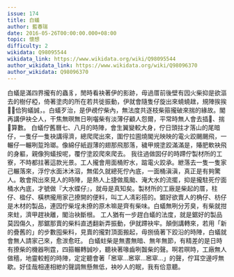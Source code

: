 ```yaml
---
issue: 174
title: 白蟻
author: 藍春瑞
date: 2016-05-26T00:00:00.000+08:00
topic: 懷想
difficulty: 2
wikidata: Q98095544
wikidata_link: https://www.wikidata.org/wiki/Q98095544
author_wikidata_link: https://www.wikidata.org/wiki/Q98096370
author_wikidata: Q98096370
---
```

白蟻是滿四界攏有的蟲豸，閒時看袂著伊的影跡，毋過厝前後壁有囥火柴抑是欲漚去的樹仔椏，倚著塗肉的所在若共徙振動，伊就會隨隻仔旋出來蟯蟯趖，規陣挨挨𤲍𤲍佮狗蟻誠，。白蟻歹治，是伊覕佇柴內，無法度共逐枝柴箍攏破來揣的緣故。閣再講伊袂仝人，干焦無暝無日咧囓柴有淡薄仔顧人怨爾，平常時無人會去插𪜶、揣𪜶算數。
白蟻佇舊曆七、八月的時陣，會生翼變較大身，佇日頭拄才落山的尾暗仔，一隻仔一隻袂講得濟，總爬爬出來，圍佇拉圇燒閣光映映的電火跤颺颺飛，一輾仔一輾咧踅玲瑯。像綿仔紙遐薄的翅那飛那落，穢甲規塗跤滿滿是，賰肥軟袂飛的身軀，親像狗蟻按呢，覆佇塗跤爬來爬去。
我往過做囡仔的時蹛佇製材所的工寮，不時都拄著這款光景。工人攏會用面桶貯水，踮電火跤承。紲落去一隻一隻家己輾落來，浮佇水面沐沐泅，無偌久就總死佇內底，一面桶滇滇，真正是有夠驚人。敢會飛出來見人的時陣，是熱人上捷做風颱、淹大水的流擺，抑是攏駐死佇面桶水內底，才號做『大水蝶仔』，就毋是真知矣。製材所的工廠是柴起的厝，柱仔、楹仔、橫栱攏用家己撩開的便料，叫工人凊彩搭的。鋸好欲賣人的桷仔、枋仔是木材的製品，連囥佇柴埕未撩的原木嘛是齊有柴味。白蟻無咧分芳臭，有柴就拑來蛀，濟甲趕袂離，閣治袂斷根。
工人猶有一步趕白蟻的法度，就是鋸好的製品莫囥傷久，那鋸那賣的柴料直透翻新弄振動，伊就蹛袂牢。顛倒講轉來，若用「新的疊舊的」的步數囤柴料，見賣的攏對頂面搬起，毋捌僥著下跤沿的時陣，白蟻就會無人請家己來，愈湠愈旺。
白蟻蛀柴是無晝無暗、無年無節，有精差的是日時有撩柴的機器咧霆，四箍輾轉誠吵，聽袂著喙齒咧齧柴的聲。啊若暝時，工廠無人做穡，地靈較輕的時陣，定定聽會著「窸窣…窸窣…窸窣…」的聲，佇耳空邊哼無歇。好佳哉相連相紲的聲調無懸無低，袂吵人的眠，我有佮意聽。

